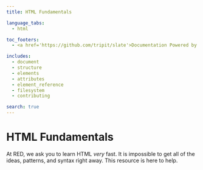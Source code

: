 ```yaml
---
title: HTML Fundamentals

language_tabs:
  - html

toc_footers:
  - <a href='https://github.com/tripit/slate'>Documentation Powered by Slate</a>

includes:
  - document
  - structure
  - elements
  - attributes
  - element_reference
  - filesystem
  - contributing

search: true
---
```


# HTML Fundamentals

At RED, we ask you to learn HTML _very_ fast.
It is impossible to get all of the ideas, patterns, and syntax right away.
This resource is here to help.
